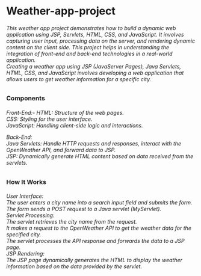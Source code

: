 # Weather-app-project

<h6> This weather app project demonstrates how to build a dynamic web application using JSP, Servlets, HTML, CSS, and JavaScript. It involves capturing user input, processing data on the server, and rendering dynamic content on the client side. This project helps in understanding the integration of front-end and back-end technologies in a real-world application.<br>
Creating a weather app using JSP (JavaServer Pages), Java Servlets, HTML, CSS, and JavaScript involves developing a web application that allows users to get weather information for a specific city. </h6>

<h3>Components </h3>
<h6>
Front-End:-
HTML: Structure of the web pages.<br>
CSS: Styling for the user interface.<br>
JavaScript: Handling client-side logic and interactions.<br>
  
Back-End:<br>
Java Servlets: Handle HTTP requests and responses, interact with the OpenWeather API, and forward data to JSP.<br>
JSP: Dynamically generate HTML content based on data received from the servlets.<br> 
</h6>

<h3>How It Works</h3>
<h6>
User Interface:<br>
  The user enters a city name into a search input field and submits the form.<br>
  The form sends a POST request to a Java servlet (MyServlet).<br>
Servlet Processing:<br>
  The servlet retrieves the city name from the request.<br>
  It makes a request to the OpenWeather API to get the weather data for the specified city.<br>
  The servlet processes the API response and forwards the data to a JSP page.<br>
JSP Rendering:<br>
  The JSP page dynamically generates the HTML to display the weather information based on the data provided by the servlet.<br>
</h6>
